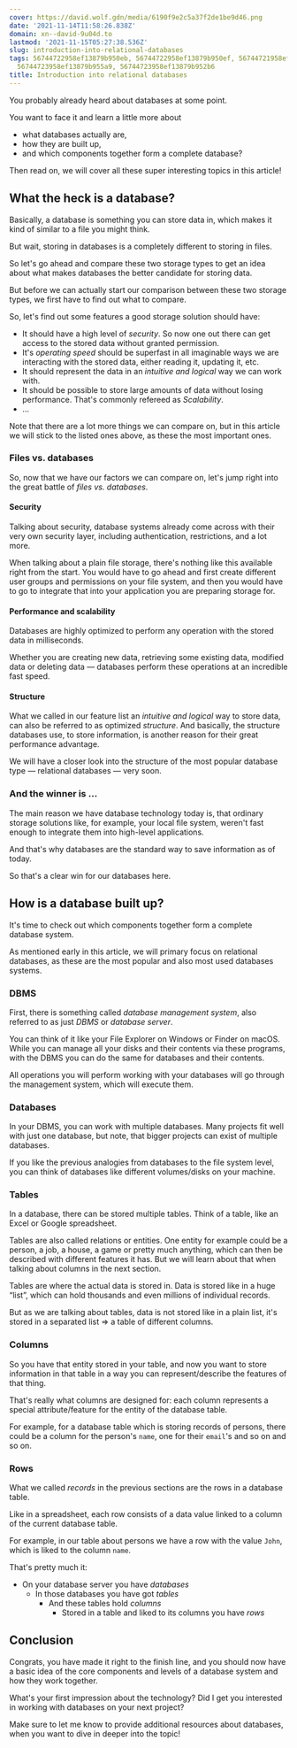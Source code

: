 ```yaml
---
cover: https://david.wolf.gdn/media/6190f9e2c5a37f2de1be9d46.png
date: '2021-11-14T11:58:26.838Z'
domain: xn--david-9u04d.to
lastmod: '2021-11-15T05:27:38.536Z'
slug: introduction-into-relational-databases
tags: 56744722958ef13879b950eb, 56744722958ef13879b950ef, 56744721958ef13879b948cc,
  56744723958ef13879b955a9, 56744723958ef13879b952b6
title: Introduction into relational databases
---
```


You probably already heard about databases at some point. 


You want to face it and learn a little more about 


* what databases actually are,
* how they are built up,
* and which components together form a complete database?


Then read on, we will cover all these super interesting topics in this article!


What the heck is a database?
----------------------------


Basically, a database is something you can store data in, which makes it kind of similar to a file you might think. 


But wait, storing in databases is a completely different to storing in files. 


So let's go ahead and compare these two storage types to get an idea about what makes databases the better candidate for storing data.


But before we can actually start our comparison between these two storage types, we first have to find out what to compare.


So, let's find out some features a good storage solution should have:


* It should have a high level of *security*. So now one out there can get access to the stored data without granted permission.
* It's *operating speed* should be superfast in all imaginable ways we are interacting with the stored data, either reading it, updating it, etc.
* It should represent the data in an *intuitive and logical* way we can work with.
* It should be possible to store large amounts of data without losing performance. That's commonly refereed as *Scalability*.
* …


Note that there are a lot more things we can compare on, but in this article we will stick to the listed ones above, as these the most important ones.


### Files vs. databases


So, now that we have our factors we can compare on, let's jump right into the great battle of *files vs. databases*.


#### Security


Talking about security, database systems already come across with their very own security layer, including authentication, restrictions, and a lot more.


When talking about a plain file storage, there's nothing like this available right from the start. You would have to go ahead and first create different user groups and permissions on your file system, and then you would have to go to integrate that into your application you are preparing storage for.


#### Performance and scalability


Databases are highly optimized to perform any operation with the stored data in milliseconds.


Whether you are creating new data, retrieving some existing data, modified data or deleting data — databases perform these operations at an incredible fast speed. 


#### Structure


What we called in our feature list an *intuitive and logical* way to store data, can also be referred to as optimized *structure*. And basically, the structure databases use, to store information, is another reason for their great performance advantage.


We will have a closer look into the structure of the most popular database type — relational databases — very soon. 


### And the winner is …


The main reason we have database technology today is, that ordinary storage solutions like, for example, your local file system, weren't fast enough to integrate them into high-level applications.


And that's why databases are the standard way to save information as of today. 


So that's a clear win for our databases here.


How is a database built up?
---------------------------


It's time to check out which components together form a complete database system.


As mentioned early in this article, we will primary focus on relational databases, as these are the most popular and also most used databases systems.


### DBMS


First, there is something called *database management system*, also referred to as just *DBMS* or *database server*.


You can think of it like your File Explorer on Windows or Finder on macOS. While you can manage all your disks and their contents via these programs, with the DBMS you can do the same for databases and their contents. 


All operations you will perform working with your databases will go through the management system, which will execute them.


### Databases


In your DBMS, you can work with multiple databases. Many projects fit well with just one database, but note, that bigger projects can exist of multiple databases.


If you like the previous analogies from databases to the file system level, you can think of databases like different volumes/disks on your machine.


### Tables


In a database, there can be stored multiple tables. Think of a table, like an Excel or Google spreadsheet.


Tables are also called relations or entities. One entity for example could be a person, a job, a house, a game or pretty much anything, which can then be described with different features it has. But we will learn about that when talking about columns in the next section.


Tables are where the actual data is stored in. Data is stored like in a huge “list”, which can hold thousands and even millions of individual records.


But as we are talking about tables, data is not stored like in a plain list, it's stored in a separated list ⇒ a table of different columns.


### Columns


So you have that entity stored in your table, and now you want to store information in that table in a way you can represent/describe the features of that thing.


That's really what columns are designed for: each column represents a special attribute/feature for the entity of the database table. 


For example, for a database table which is storing records of persons, there could be a column for the person's `name`, one for their `email`'s and so on and so on.


### Rows


What we called *records* in the previous sections are the rows in a database table.


Like in a spreadsheet, each row consists of a data value linked to a column of the current database table.


For example, in our table about persons we have a row with the value `John`, which is liked to the column `name`.


That's pretty much it:


* On your database server you have *databases*
	+ In those databases you have got *tables*
		- And these tables hold *columns*
			* Stored in a table and liked to its columns you have *rows*


Conclusion
----------


Congrats, you have made it right to the finish line, and you should now have a basic idea of the core components and levels of a database system and how they work together.


What's your first impression about the technology? Did I get you interested in working with databases on your next project? 


Make sure to let me know to provide additional resources about databases, when you want to dive in deeper into the topic!


